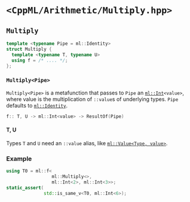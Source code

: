 # `<CppML/Arithmetic/Multiply.hpp>`

## `Multiply`

```c++
template <typename Pipe = ml::Identity>
struct Multiply {
  template <typename T, typename U>
  using f = /* .... */;
};
```
### `Multiply<Pipe>`

`Multiply<Pipe>` is a metafunction that passes to `Pipe` an [`ml::Int`](../Vocabulary/Value.md)`<value>`, where value is the multiplication of `::value`s of underlying types. `Pipe` defaults to [`ml::Identity`](../Functional/Identity.md).

```c++
f:: T, U -> ml::Int<value> -> ResultOf(Pipe)
```

#### T, U

Types `T` and `U` need an `::value` alias, like [`ml::Value<Type, value>`](../Vocabulary/Value.md).

### Example

```c++
using T0 = ml::f<
                 ml::Multiply<>,
                 ml::Int<2>, ml::Int<3>>;
static_assert(
              std::is_same_v<T0, ml::Int<6>);
```


